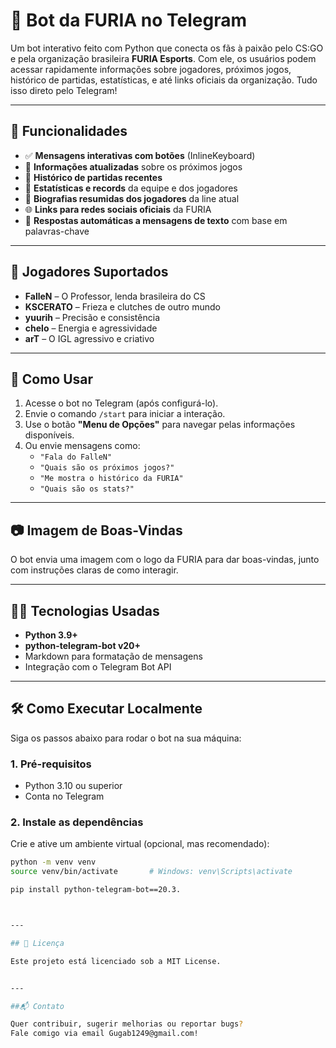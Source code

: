 # 🤖 Bot da FURIA no Telegram

Um bot interativo feito com Python que conecta os fãs à paixão pelo CS:GO e pela organização brasileira **FURIA Esports**. Com ele, os usuários podem acessar rapidamente informações sobre jogadores, próximos jogos, histórico de partidas, estatísticas, e até links oficiais da organização. Tudo isso direto pelo Telegram!

---

## 🚀 Funcionalidades

- ✅ **Mensagens interativas com botões** (InlineKeyboard)
- 📅 **Informações atualizadas** sobre os próximos jogos
- 📜 **Histórico de partidas recentes**
- 🎯 **Estatísticas e records** da equipe e dos jogadores
- 👥 **Biografias resumidas dos jogadores** da line atual
- 🌐 **Links para redes sociais oficiais** da FURIA
- 🧠 **Respostas automáticas a mensagens de texto** com base em palavras-chave

---

## 👥 Jogadores Suportados

- **FalleN** – O Professor, lenda brasileira do CS
- **KSCERATO** – Frieza e clutches de outro mundo
- **yuurih** – Precisão e consistência
- **chelo** – Energia e agressividade
- **arT** – O IGL agressivo e criativo

---

## 📲 Como Usar

1. Acesse o bot no Telegram (após configurá-lo).
2. Envie o comando `/start` para iniciar a interação.
3. Use o botão **"Menu de Opções"** para navegar pelas informações disponíveis.
4. Ou envie mensagens como:
   - `"Fala do FalleN"`
   - `"Quais são os próximos jogos?"`
   - `"Me mostra o histórico da FURIA"`
   - `"Quais são os stats?"`

---

## 📷 Imagem de Boas-Vindas

O bot envia uma imagem com o logo da FURIA para dar boas-vindas, junto com instruções claras de como interagir.

---

## 🧑‍💻 Tecnologias Usadas

- **Python 3.9+**
- **python-telegram-bot v20+**
- Markdown para formatação de mensagens
- Integração com o Telegram Bot API

---

## 🛠️ Como Executar Localmente

Siga os passos abaixo para rodar o bot na sua máquina:

### 1. Pré-requisitos

- Python 3.10 ou superior
- Conta no Telegram

### 2. Instale as dependências

Crie e ative um ambiente virtual (opcional, mas recomendado):

```bash
python -m venv venv
source venv/bin/activate       # Windows: venv\Scripts\activate

pip install python-telegram-bot==20.3.



---

## 📄 Licença

Este projeto está licenciado sob a MIT License.


---

##📬 Contato

Quer contribuir, sugerir melhorias ou reportar bugs?
Fale comigo via email Gugab1249@gmail.com!
